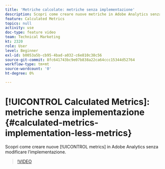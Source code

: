 ```yaml
---
title: 'Metriche calcolate: metriche senza implementazione'
description: Scopri come creare nuove metriche in Adobe Analytics senza modificare l’implementazione.
feature: Calculated Metrics
topics: null
activity: use
doc-type: feature video
team: Technical Marketing
kt: 2320
role: User
level: Beginner
exl-id: b0053a5b-cb95-4bad-a032-c6e810c38c56
source-git-commit: 8fc641743bc9e07b838a22ca64ccc15344d52764
workflow-type: tm+mt
source-wordcount: '0'
ht-degree: 0%

---
```


# [!UICONTROL Calculated Metrics]: metriche senza implementazione {#calculated-metrics-implementation-less-metrics}

Scopri come creare nuove [!UICONTROL metrics] in Adobe Analytics senza modificare l’implementazione.

>[!VIDEO](https://video.tv.adobe.com/v/25407/?quality=12&learn=on)

